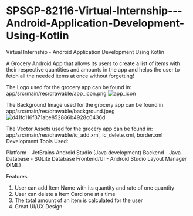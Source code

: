 # SPSGP-82116-Virtual-Internship---Android-Application-Development-Using-Kotlin
Virtual Internship - Android Application Development Using Kotlin

A Grocery Android App that allows its users to create a list of items with their respective quantities and amounts in the app and helps the user to fetch all the needed items at once without forgetting!

The Logo used for the grocery app can be found in: app/src/main/res/drawable/app_icon.png
![app_icon](https://user-images.githubusercontent.com/89409581/191389146-522cd8be-111a-4eab-8c84-45a793cf2fa6.png)

The Background Image used for the grocery app can be found in: app/src/main/res/drawable/background.jpeg
![d41fc116f371abe852886b4928c6436d](https://user-images.githubusercontent.com/89409581/191389788-16d8f780-8d9d-4f51-8737-0ae74670a93a.jpg)

The Vector Assets used for the grocery app can be found in: app/src/main/res/drawable/ic_add.xml, ic_delete.xml, border.xml
Development Tools Used:

Platform - JetBrains Android Studio (Java development)
Backend - Java
Database - SQLite Database
Frontend/UI - Android Studio Layout Manager (XML)

Features:

1. User can add Item Name with its quantity and rate of one quantity
2. User can delete a Item Card one at a time
3. The total amount of an item is calculated for the user
4. Great UI/UX Design
